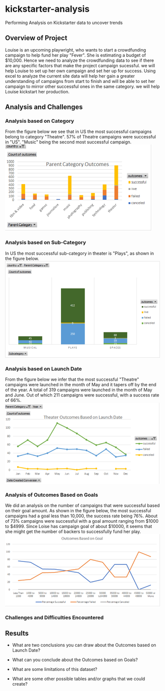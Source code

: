 # kickstarter-analysis
Performing Analysis on Kickstarter data to uncover trends
## Overview of Project

Louise is an upcoming playwright, who wants to start a crowdfunding campaign to help fund her play "Fever". She is estimating a budget of $10,000. 
Hence we need to analyze the crowdfunding data to see if there are any specific factors that make the project campaign sucessful. we will help Louise to 
set up her own campaign and set her up for success. Using excel to analyze the current site data will help her gain a greater understanding of campaigns from
start to finish and will be able to set her campaign to mirror other successful ones in the same category. we will help Louise kickstart her production.

## Analysis and Challenges
### Analysis based on Category
From the figure below we see that in US the most successful campaigns belong to category "Theatre". 57% of Theatre campaigns were 
successful in "US". "Music" being the second most successful campaign.
<img src = "Resources\Data Report.png">

### Analysis based on Sub-Category
In US the most successful sub-category in theater is "Plays", as shown in the figure below.
<img src = "Resources\Subcategory_analysis.png">

### Analysis based on Launch Date
From the figure below we infer that the most successful "Theatre" campaigns were launched in the month of May and it tapers 
off by the end of the year. A total of 319 campaigns were launched in the month of May and June. Out of which 211 campaigns were successful, 
with a success rate of 66%. 
 <img src = "Resources\Theater_Outcomes_vs_Launch.png">
 
 ### Analysis of Outcomes Based on Goals
 We did an analysis on the number of campaigns that were successful based on their goal amount. As shown in the figure below, the most successful 
 campaigns had a goal less than 10,000, the success rate being 76%. About of 73% campaigns were successful with a goal amount ranging 
 from $1000 to $4999. Since Loise has campaign goal of about $10000, it seems that she might get the number of backers to successfully 
 fund her play.
 <img src = "Resources\Outcomes_vs_Goals.png">

### Challenges and Difficulties Encountered

## Results

- What are two conclusions you can draw about the Outcomes based on Launch Date?

- What can you conclude about the Outcomes based on Goals?

- What are some limitations of this dataset?

- What are some other possible tables and/or graphs that we could create?
